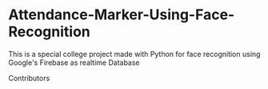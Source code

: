 # Attendance-Marker-Using-Face-Recognition

This is a special college project made with Python for face recognition using Google's Firebase as realtime Database



Contributors


